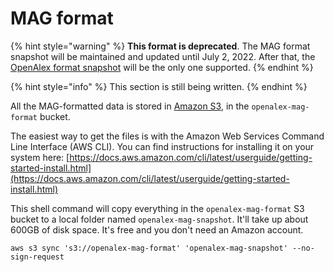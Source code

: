 # MAG format

{% hint style="warning" %}
**This format is deprecated**. The MAG format snapshot will be maintained and updated until July 2, 2022. After that, the [OpenAlex format snapshot](../) will be the only one supported.
{% endhint %}

{% hint style="info" %}
This section is still being written.
{% endhint %}

All the MAG-formatted data is stored in [Amazon S3](https://aws.amazon.com/s3/), in the `openalex-mag-format` bucket.

The easiest way to get the files is with the Amazon Web Services Command Line Interface (AWS CLI). You can find instructions for installing it on your system here: [https://docs.aws.amazon.com/cli/latest/userguide/getting-started-install.html](https://docs.aws.amazon.com/cli/latest/userguide/getting-started-install.html)

This shell command will copy everything in the `openalex-mag-format` S3 bucket to a local folder named `openalex-mag-snapshot`. It'll take up about 600GB of disk space. It's free and you don't need an Amazon account.



```
aws s3 sync 's3://openalex-mag-format' 'openalex-mag-snapshot' --no-sign-request
```







